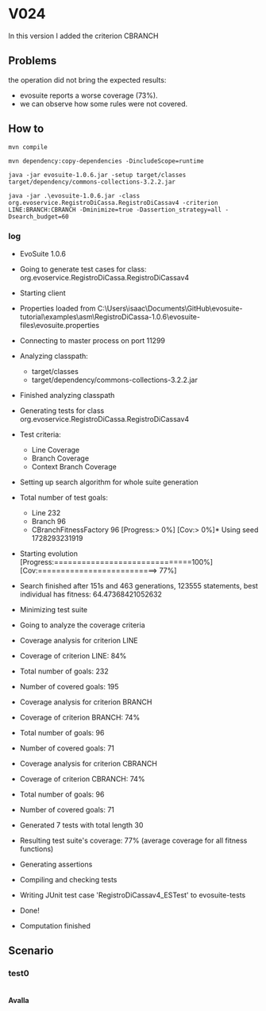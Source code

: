 # V024
In this version I added the criterion CBRANCH


## Problems

the operation did not bring the expected results:
- evosuite reports a worse coverage (73%).
- we can observe how some rules were not covered. 

## How to
```shell
mvn compile
```
```shell
mvn dependency:copy-dependencies -DincludeScope=runtime
```
```shell
java -jar evosuite-1.0.6.jar -setup target/classes target/dependency/commons-collections-3.2.2.jar
```
```shell
java -jar .\evosuite-1.0.6.jar -class org.evoservice.RegistroDiCassa.RegistroDiCassav4 -criterion LINE:BRANCH:CBRANCH -Dminimize=true -Dassertion_strategy=all -Dsearch_budget=60
```

### log
* EvoSuite 1.0.6
* Going to generate test cases for class: org.evoservice.RegistroDiCassa.RegistroDiCassav4
* Starting client
* Properties loaded from C:\Users\isaac\Documents\GitHub\evosuite-tutorial\examples\asm\RegistroDiCassa-1.0.6\evosuite-files\evosuite.properties
* Connecting to master process on port 11299
* Analyzing classpath:
  - target/classes
  - target/dependency/commons-collections-3.2.2.jar
* Finished analyzing classpath
* Generating tests for class org.evoservice.RegistroDiCassa.RegistroDiCassav4
* Test criteria:
  - Line Coverage
  - Branch Coverage
  - Context Branch Coverage
* Setting up search algorithm for whole suite generation
* Total number of test goals:
  - Line 232
  - Branch 96
  - CBranchFitnessFactory 96
    [Progress:>                             0%] [Cov:>                                  0%]* Using seed 1728293231919
* Starting evolution
  [Progress:==============================100%] [Cov:==========================>        77%]
* Search finished after 151s and 463 generations, 123555 statements, best individual has fitness: 64.47368421052632
* Minimizing test suite
* Going to analyze the coverage criteria
* Coverage analysis for criterion LINE
* Coverage of criterion LINE: 84%
* Total number of goals: 232
* Number of covered goals: 195
* Coverage analysis for criterion BRANCH
* Coverage of criterion BRANCH: 74%
* Total number of goals: 96
* Number of covered goals: 71
* Coverage analysis for criterion CBRANCH
* Coverage of criterion CBRANCH: 74%
* Total number of goals: 96
* Number of covered goals: 71
* Generated 7 tests with total length 30
* Resulting test suite's coverage: 77% (average coverage for all fitness functions)
* Generating assertions
* Compiling and checking tests
* Writing JUnit test case 'RegistroDiCassav4_ESTest' to evosuite-tests
* Done!

* Computation finished

## Scenario
### test0
```
```
#### Avalla
```
```
